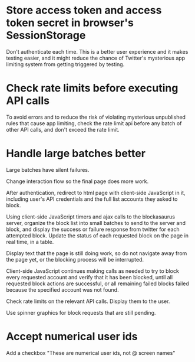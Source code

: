 # Store access token and access token secret in browser's SessionStorage

Don't authenticate each time. This is a better user experience and it makes
testing easier, and it might reduce the chance of Twitter's mysterious app
limiting system from getting triggered by testing.


# Check rate limits before executing API calls

To avoid errors and to reduce the risk of violating mysterious unpublished 
rules that cause app limiting, check the rate limit api before any batch of
other API calls, and don't exceed the rate limit.


# Handle large batches better

Large batches have silent failures.

Change interaction flow so the final page does more work.

After authentication, redirect to html page with client-side JavaScript in it, 
including user's API credentials and the full list accounts they asked to block.

Using client-side JavaScript timers and ajax calls to the blockasaurus server,
organize the block list into small batches to send to the server and block, and
display the success or failure response from twitter for each attempted block. 
Update the status of each requested block on the page in real time, in a table.

Display text that the page is still doing work, so do not navigate away from 
the page yet, or the blocking process will be interrupted.

Client-side JavaScript continues making calls as needed to try to block every 
requested account and verify that it has been blocked, until all requested
block actions are successful, or all remaining failed blocks failed because
the specified account was not found.

Check rate limits on the relevant API calls. Display them to the user.

Use spinner graphics for block requests that are still pending.


# Accept numerical user ids 

Add a checkbox "These are numerical user ids, not @ screen names"

